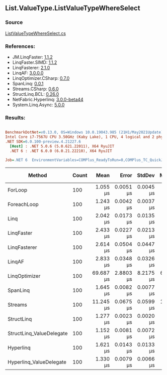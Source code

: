 ﻿## List.ValueType.ListValueTypeWhereSelect

### Source
[ListValueTypeWhereSelect.cs](../LinqBenchmarks/List/ValueType/ListValueTypeWhereSelect.cs)

### References:
- JM.LinqFaster: [1.1.2](https://www.nuget.org/packages/JM.LinqFaster/1.1.2)
- LinqFaster.SIMD: [1.1.2](https://www.nuget.org/packages/LinqFaster.SIMD/1.0.3)
- LinqFasterer: [2.1.0](https://www.nuget.org/packages/LinqFasterer/2.1.0)
- LinqAF: [3.0.0.0](https://www.nuget.org/packages/LinqAF/3.0.0.0)
- LinqOptimizer.CSharp: [0.7.0](https://www.nuget.org/packages/LinqOptimizer.CSharp/0.7.0)
- SpanLinq: [0.0.1](https://www.nuget.org/packages/SpanLinq/0.0.1)
- Streams.CSharp: [0.6.0](https://www.nuget.org/packages/Streams.CSharp/0.6.0)
- StructLinq.BCL: [0.26.0](https://www.nuget.org/packages/StructLinq/0.26.0)
- NetFabric.Hyperlinq: [3.0.0-beta44](https://www.nuget.org/packages/NetFabric.Hyperlinq/3.0.0-beta44)
- System.Linq.Async: [5.0.0](https://www.nuget.org/packages/System.Linq.Async/5.0.0)

### Results:
``` ini

BenchmarkDotNet=v0.13.0, OS=Windows 10.0.19043.985 (21H1/May2021Update)
Intel Core i7-7567U CPU 3.50GHz (Kaby Lake), 1 CPU, 4 logical and 2 physical cores
.NET SDK=6.0.100-preview.4.21227.6
  [Host] : .NET 5.0.6 (5.0.621.22011), X64 RyuJIT
  .NET 6 : .NET 6.0.0 (6.0.21.22210), X64 RyuJIT

Job=.NET 6  EnvironmentVariables=COMPlus_ReadyToRun=0,COMPlus_TC_QuickJitForLoops=1,COMPlus_TieredPGO=1  Runtime=.NET 6.0  

```
|                   Method | Count |      Mean |     Error |    StdDev |    Median |         Ratio | RatioSD |   Gen 0 |   Gen 1 | Gen 2 | Allocated |
|------------------------- |------ |----------:|----------:|----------:|----------:|--------------:|--------:|--------:|--------:|------:|----------:|
|                  ForLoop |   100 |  1.055 μs | 0.0051 μs | 0.0045 μs |  1.055 μs |      baseline |         |       - |       - |     - |         - |
|              ForeachLoop |   100 |  1.243 μs | 0.0042 μs | 0.0037 μs |  1.244 μs |  1.18x slower |   0.00x |       - |       - |     - |         - |
|                     Linq |   100 |  2.042 μs | 0.0173 μs | 0.0135 μs |  2.044 μs |  1.93x slower |   0.02x |  0.1793 |       - |     - |     376 B |
|               LinqFaster |   100 |  2.433 μs | 0.0227 μs | 0.0213 μs |  2.435 μs |  2.31x slower |   0.02x |  3.8605 |       - |     - |   8,088 B |
|             LinqFasterer |   100 |  2.614 μs | 0.0504 μs | 0.0447 μs |  2.607 μs |  2.48x slower |   0.05x |  6.4087 |       - |     - |  13,416 B |
|                   LinqAF |   100 |  2.833 μs | 0.0348 μs | 0.0326 μs |  2.826 μs |  2.68x slower |   0.03x |       - |       - |     - |         - |
|            LinqOptimizer |   100 | 69.687 μs | 2.8803 μs | 8.2175 μs | 64.504 μs | 64.07x slower |   6.20x | 57.7393 | 19.1650 |     - | 157,299 B |
|                 SpanLinq |   100 |  1.645 μs | 0.0082 μs | 0.0077 μs |  1.645 μs |  1.56x slower |   0.01x |       - |       - |     - |         - |
|                  Streams |   100 | 11.245 μs | 0.0675 μs | 0.0599 μs | 11.238 μs | 10.66x slower |   0.08x |  0.4730 |       - |     - |   1,000 B |
|               StructLinq |   100 |  1.277 μs | 0.0023 μs | 0.0020 μs |  1.277 μs |  1.21x slower |   0.01x |  0.0343 |       - |     - |      72 B |
| StructLinq_ValueDelegate |   100 |  1.152 μs | 0.0081 μs | 0.0072 μs |  1.151 μs |  1.09x slower |   0.01x |       - |       - |     - |         - |
|                Hyperlinq |   100 |  1.621 μs | 0.0143 μs | 0.0133 μs |  1.623 μs |  1.54x slower |   0.01x |       - |       - |     - |         - |
|  Hyperlinq_ValueDelegate |   100 |  1.330 μs | 0.0079 μs | 0.0066 μs |  1.329 μs |  1.26x slower |   0.01x |       - |       - |     - |         - |
